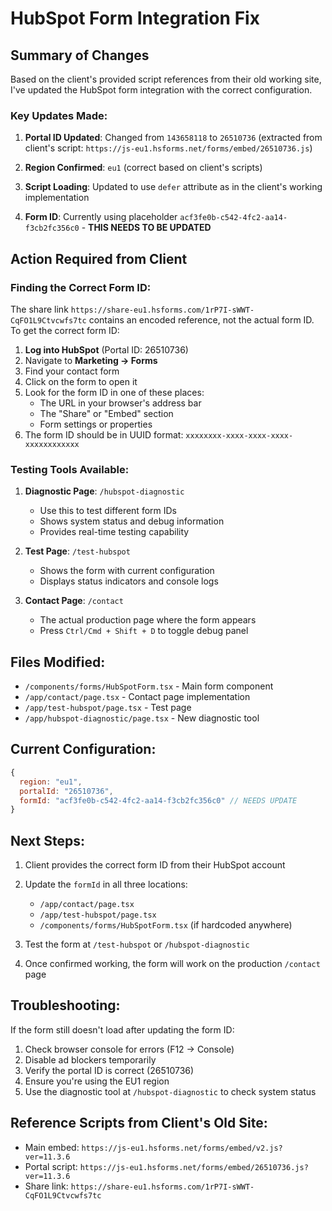 # HubSpot Form Integration Fix

## Summary of Changes

Based on the client's provided script references from their old working site, I've updated the HubSpot form integration with the correct configuration.

### Key Updates Made:

1. **Portal ID Updated**: Changed from `143658118` to `26510736` (extracted from client's script: `https://js-eu1.hsforms.net/forms/embed/26510736.js`)

2. **Region Confirmed**: `eu1` (correct based on client's scripts)

3. **Script Loading**: Updated to use `defer` attribute as in the client's working implementation

4. **Form ID**: Currently using placeholder `acf3fe0b-c542-4fc2-aa14-f3cb2fc356c0` - **THIS NEEDS TO BE UPDATED**

## Action Required from Client

### Finding the Correct Form ID:

The share link `https://share-eu1.hsforms.com/1rP7I-sWWT-CqFO1L9Ctvcwfs7tc` contains an encoded reference, not the actual form ID. To get the correct form ID:

1. **Log into HubSpot** (Portal ID: 26510736)
2. Navigate to **Marketing → Forms**
3. Find your contact form
4. Click on the form to open it
5. Look for the form ID in one of these places:
   - The URL in your browser's address bar
   - The "Share" or "Embed" section
   - Form settings or properties
6. The form ID should be in UUID format: `xxxxxxxx-xxxx-xxxx-xxxx-xxxxxxxxxxxx`

### Testing Tools Available:

1. **Diagnostic Page**: `/hubspot-diagnostic`
   - Use this to test different form IDs
   - Shows system status and debug information
   - Provides real-time testing capability

2. **Test Page**: `/test-hubspot`
   - Shows the form with current configuration
   - Displays status indicators and console logs

3. **Contact Page**: `/contact`
   - The actual production page where the form appears
   - Press `Ctrl/Cmd + Shift + D` to toggle debug panel

## Files Modified:

- `/components/forms/HubSpotForm.tsx` - Main form component
- `/app/contact/page.tsx` - Contact page implementation
- `/app/test-hubspot/page.tsx` - Test page
- `/app/hubspot-diagnostic/page.tsx` - New diagnostic tool

## Current Configuration:

```javascript
{
  region: "eu1",
  portalId: "26510736",
  formId: "acf3fe0b-c542-4fc2-aa14-f3cb2fc356c0" // NEEDS UPDATE
}
```

## Next Steps:

1. Client provides the correct form ID from their HubSpot account
2. Update the `formId` in all three locations:
   - `/app/contact/page.tsx`
   - `/app/test-hubspot/page.tsx`
   - `/components/forms/HubSpotForm.tsx` (if hardcoded anywhere)

3. Test the form at `/test-hubspot` or `/hubspot-diagnostic`
4. Once confirmed working, the form will work on the production `/contact` page

## Troubleshooting:

If the form still doesn't load after updating the form ID:

1. Check browser console for errors (F12 → Console)
2. Disable ad blockers temporarily
3. Verify the portal ID is correct (26510736)
4. Ensure you're using the EU1 region
5. Use the diagnostic tool at `/hubspot-diagnostic` to check system status

## Reference Scripts from Client's Old Site:

- Main embed: `https://js-eu1.hsforms.net/forms/embed/v2.js?ver=11.3.6`
- Portal script: `https://js-eu1.hsforms.net/forms/embed/26510736.js?ver=11.3.6`
- Share link: `https://share-eu1.hsforms.com/1rP7I-sWWT-CqFO1L9Ctvcwfs7tc`